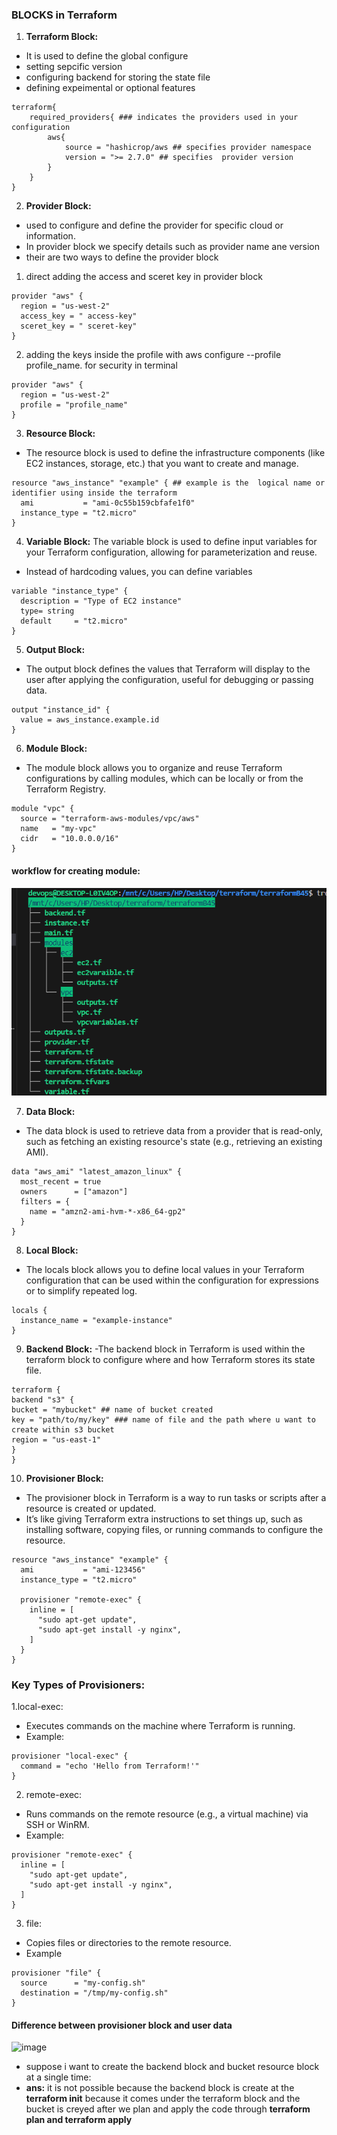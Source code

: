 ### BLOCKS in Terraform
1. **Terraform Block:**
- It is used to define the global configure
- setting sepcific version
- configuring backend for storing the state file
- defining expeimental or optional features 

```hcl
terraform{ 
    required_providers{ ### indicates the providers used in your configuration
        aws{
            source = "hashicrop/aws ## specifies provider namespace
            version = ">= 2.7.0" ## specifies  provider version
        }
    }
}
```
2. **Provider Block:**
- used to configure and define the provider for specific cloud or information.
- In provider block we specify details such as provider name ane version
- their are two ways to define the provider block
1. direct adding the access and sceret key in provider block 

```hcl
provider "aws" {
  region = "us-west-2"
  access_key = " access-key"
  sceret_key = " sceret-key"
}
```
2. adding the keys  inside the profile with aws configure --profile profile_name. for security in terminal 
```hcl
provider "aws" {
  region = "us-west-2"
  profile = "profile_name"
}
```
3. **Resource Block:**
- The resource block is used to define the infrastructure components (like EC2 instances, storage, etc.) that you want to create and manage.

```hcl
resource "aws_instance" "example" { ## example is the  logical name or identifier using inside the terraform
  ami           = "ami-0c55b159cbfafe1f0"
  instance_type = "t2.micro"
}
```

4. **Variable Block:**
The variable block is used to define input variables for your Terraform configuration, allowing for parameterization and reuse.
- Instead of hardcoding values, you can define variables 

```hcl
variable "instance_type" {
  description = "Type of EC2 instance"
  type= string
  default     = "t2.micro"
}
```
5. **Output Block:**
- The output block defines the values that Terraform will display to the user after applying the configuration, useful for debugging or passing data.

```hcl
output "instance_id" {
  value = aws_instance.example.id
}
```
6. **Module Block:**
- The module block allows you to organize and reuse Terraform configurations by calling modules, which can be locally or from the Terraform Registry.

```hcl
module "vpc" {
  source = "terraform-aws-modules/vpc/aws"
  name   = "my-vpc"
  cidr   = "10.0.0.0/16"
}
```
#### workflow for creating module:
![alt text](image.png)

7. **Data Block:**
- The data block is used to retrieve data from a provider that is read-only, such as fetching an existing resource's state (e.g., retrieving an existing AMI).

```hcl
data "aws_ami" "latest_amazon_linux" {
  most_recent = true
  owners      = ["amazon"]
  filters = {
    name = "amzn2-ami-hvm-*-x86_64-gp2"
  }
}
```
8. **Local Block:**
- The locals block allows you to define local values in your Terraform configuration that can be used within the configuration for expressions or to simplify repeated log.

```hcl
locals {
  instance_name = "example-instance"
}
```
9. **Backend Block:**
-The backend block in Terraform is used within the terraform block to configure where and how Terraform stores its state file. 

```hcl
terraform {
backend "s3" {
bucket = "mybucket" ## name of bucket created 
key = "path/to/my/key" ### name of file and the path where u want to create within s3 bucket
region = "us-east-1"
}
}
```
10. **Provisioner Block:**
- The provisioner block in Terraform is a way to run tasks or scripts after a resource is created or updated.
- It’s like giving Terraform extra instructions to set things up, such as installing software, copying files, or running commands to configure the resource.
```hcl
resource "aws_instance" "example" {
  ami           = "ami-123456"
  instance_type = "t2.micro"

  provisioner "remote-exec" {
    inline = [
      "sudo apt-get update",
      "sudo apt-get install -y nginx",
    ]
  }
}
```
### Key Types of Provisioners:
1.local-exec:
- Executes commands on the machine where Terraform is running.
- Example:
```hcl
provisioner "local-exec" {
  command = "echo 'Hello from Terraform!'"
}
```
2. remote-exec:
- Runs commands on the remote resource (e.g., a virtual machine) via SSH or WinRM.
- Example:
```hcl
provisioner "remote-exec" {
  inline = [
    "sudo apt-get update",
    "sudo apt-get install -y nginx",
  ]
}
```
3. file:
 - Copies files or directories to the remote resource.
 - Example
```hcl
provisioner "file" {
  source      = "my-config.sh"
  destination = "/tmp/my-config.sh"
}
```
#### Difference between provisioner block and user data 
![image](https://github.com/user-attachments/assets/9ee70fec-8844-4e2a-91f8-456db136dcb6)

- suppose i want to create the backend block and bucket resource block at a single time:
- **ans:** it is not possible because the backend block is create at the **terraform init** because it comes under the terraform block 
and the bucket is creyed after we plan and apply the code through **terraform plan and terraform apply**
















